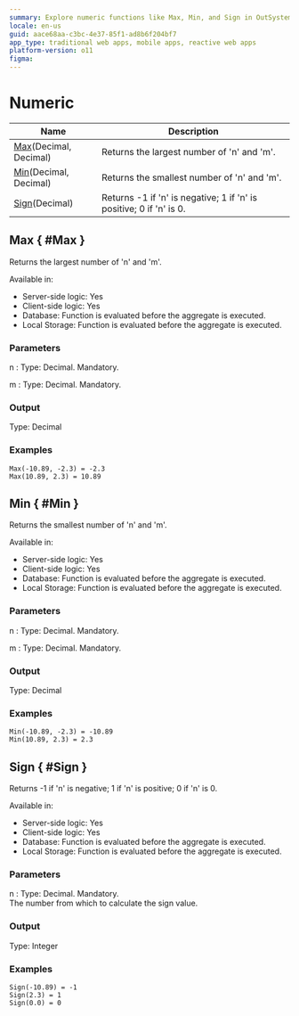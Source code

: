 ```yaml
---
summary: Explore numeric functions like Max, Min, and Sign in OutSystems 11 (O11) for server-side, client-side, and database logic.
locale: en-us
guid: aace68aa-c3bc-4e37-85f1-ad8b6f204bf7
app_type: traditional web apps, mobile apps, reactive web apps
platform-version: o11
figma:
---
```


# Numeric

| Name | Description |
|---|---|
| [Max](#Max)(​Decimal, Decimal) | Returns the largest number of 'n' and 'm'. |
| [Min](#Min)(​Decimal, Decimal) | Returns the smallest number of 'n' and 'm'. |
| [Sign](#Sign)(​Decimal) | Returns -1 if 'n' is negative; 1 if 'n' is positive; 0 if 'n' is 0. |

## Max { #Max }

Returns the largest number of 'n' and 'm'.  

Available in:  

  * Server-side logic: Yes
  * Client-side logic: Yes
  * Database: Function is evaluated before the aggregate is executed.
  * Local Storage: Function is evaluated before the aggregate is executed.

### Parameters

n
:    Type: Decimal. Mandatory.  


m
:    Type: Decimal. Mandatory.  


### Output

Type: Decimal  

### Examples

```
Max(-10.89, -2.3) = -2.3
Max(10.89, 2.3) = 10.89
```

## Min { #Min }

Returns the smallest number of 'n' and 'm'.  

Available in:  

  * Server-side logic: Yes
  * Client-side logic: Yes
  * Database: Function is evaluated before the aggregate is executed.
  * Local Storage: Function is evaluated before the aggregate is executed.

### Parameters

n
:    Type: Decimal. Mandatory.  


m
:    Type: Decimal. Mandatory.  


### Output

Type: Decimal  

### Examples

```
Min(-10.89, -2.3) = -10.89
Min(10.89, 2.3) = 2.3
```

## Sign { #Sign }

Returns -1 if 'n' is negative; 1 if 'n' is positive; 0 if 'n' is 0.  

Available in:  

  * Server-side logic: Yes
  * Client-side logic: Yes
  * Database: Function is evaluated before the aggregate is executed.
  * Local Storage: Function is evaluated before the aggregate is executed.

### Parameters

n
:    Type: Decimal. Mandatory.  
The number from which to calculate the sign value.

### Output

Type: Integer  

### Examples

```
Sign(-10.89) = -1
Sign(2.3) = 1
Sign(0.0) = 0
```

